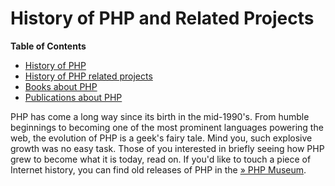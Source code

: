 History of PHP and Related Projects
===================================

**Table of Contents**

-   [History of PHP](/history/php.html)
-   [History of PHP related projects](/history/php/related.html)
-   [Books about PHP](/history/php/books.html)
-   [Publications about PHP](/history/php/publications.html)

PHP has come a long way since its birth in the mid-1990's. From humble
beginnings to becoming one of the most prominent languages powering the
web, the evolution of PHP is a geek's fairy tale. Mind you, such
explosive growth was no easy task. Those of you interested in briefly
seeing how PHP grew to become what it is today, read on. If you'd like
to touch a piece of Internet history, you can find old releases of PHP
in the
<a href="https://museum.php.net/" class="link external">» PHP Museum</a>.
